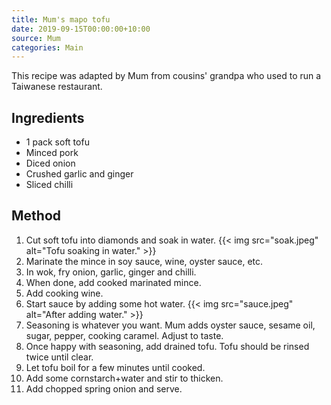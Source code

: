 ```yaml
---
title: Mum's mapo tofu
date: 2019-09-15T00:00:00+10:00
source: Mum
categories: Main
---
```


This recipe was adapted by Mum from cousins' grandpa who used to run a Taiwanese restaurant.

## Ingredients
* 1 pack soft tofu
* Minced pork
* Diced onion
* Crushed garlic and ginger
* Sliced chilli

## Method
1. Cut soft tofu into diamonds and soak in water.
{{< img src="soak.jpeg" alt="Tofu soaking in water." >}}
2. Marinate the mince in soy sauce, wine, oyster sauce, etc.
3. In wok, fry onion, garlic, ginger and chilli.
4. When done, add cooked marinated mince.
5. Add cooking wine.
6. Start sauce by adding some hot water.
{{< img src="sauce.jpeg" alt="After adding water." >}}
7. Seasoning is whatever you want. Mum adds oyster sauce, sesame oil, sugar, pepper, cooking caramel. Adjust to taste.
8. Once happy with seasoning, add drained tofu. Tofu should be rinsed twice until clear.
9. Let tofu boil for a few minutes until cooked.
10. Add some cornstarch+water and stir to thicken.
11. Add chopped spring onion and serve.